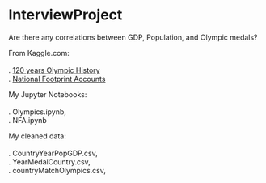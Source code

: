 # InterviewProject
Are there any correlations between GDP, Population, and Olympic medals?


From Kaggle.com: <br>  
.  [120 years Olympic History](https://www.kaggle.com/heesoo37/120-years-of-olympic-history-athletes-and-results)  
.  [National Footprint Accounts](https://www.kaggle.com/footprintnetwork/national-footprint-accounts-2018)
  
  
My Jupyter Notebooks: <br>  
.  Olympics.ipynb,  
.  NFA.ipynb  


My cleaned data: <br>  
.  CountryYearPopGDP.csv,  
.  YearMedalCountry.csv,  
.  countryMatchOlympics.csv,  
